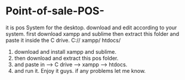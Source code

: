 # Point-of-sale-POS-
it is pos System for the desktop. download and edit according to your system. first download xampp and sublime then extract this folder and paste it inside the C drive. C:// xampp/ htdocs/
1. download and install xampp and sublime.
2. then download and extract this pos folder.
3. and paste in --> C drive --> xampp --> htdocs.
4. and run it.
Enjoy it guys. if any problems let me know.
